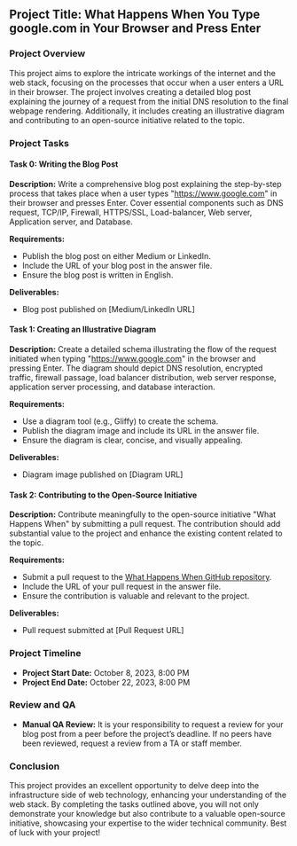 ## Project Title: What Happens When You Type google.com in Your Browser and Press Enter

### Project Overview

This project aims to explore the intricate workings of the internet and the web stack, focusing on the processes that occur when a user enters a URL in their browser. The project involves creating a detailed blog post explaining the journey of a request from the initial DNS resolution to the final webpage rendering. Additionally, it includes creating an illustrative diagram and contributing to an open-source initiative related to the topic.

### Project Tasks

#### Task 0: Writing the Blog Post

**Description:**
Write a comprehensive blog post explaining the step-by-step process that takes place when a user types "https://www.google.com" in their browser and presses Enter. Cover essential components such as DNS request, TCP/IP, Firewall, HTTPS/SSL, Load-balancer, Web server, Application server, and Database.

**Requirements:**
- Publish the blog post on either Medium or LinkedIn.
- Include the URL of your blog post in the answer file.
- Ensure the blog post is written in English.

**Deliverables:**
- Blog post published on [Medium/LinkedIn URL]

#### Task 1: Creating an Illustrative Diagram

**Description:**
Create a detailed schema illustrating the flow of the request initiated when typing "https://www.google.com" in the browser and pressing Enter. The diagram should depict DNS resolution, encrypted traffic, firewall passage, load balancer distribution, web server response, application server processing, and database interaction.

**Requirements:**
- Use a diagram tool (e.g., Gliffy) to create the schema.
- Publish the diagram image and include its URL in the answer file.
- Ensure the diagram is clear, concise, and visually appealing.

**Deliverables:**
- Diagram image published on [Diagram URL]

#### Task 2: Contributing to the Open-Source Initiative

**Description:**
Contribute meaningfully to the open-source initiative "What Happens When" by submitting a pull request. The contribution should add substantial value to the project and enhance the existing content related to the topic.

**Requirements:**
- Submit a pull request to the [What Happens When GitHub repository](https://github.com/alex/what-happens-when#the-g-key-is-pressed).
- Include the URL of your pull request in the answer file.
- Ensure the contribution is valuable and relevant to the project.

**Deliverables:**
- Pull request submitted at [Pull Request URL]

### Project Timeline

- **Project Start Date:** October 8, 2023, 8:00 PM
- **Project End Date:** October 22, 2023, 8:00 PM

### Review and QA

- **Manual QA Review:** It is your responsibility to request a review for your blog post from a peer before the project’s deadline. If no peers have been reviewed, request a review from a TA or staff member.

### Conclusion

This project provides an excellent opportunity to delve deep into the infrastructure side of web technology, enhancing your understanding of the web stack. By completing the tasks outlined above, you will not only demonstrate your knowledge but also contribute to a valuable open-source initiative, showcasing your expertise to the wider technical community. Best of luck with your project!



 
  